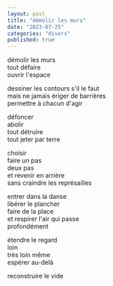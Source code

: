 ```yaml
---
layout: post
title: "démolir les murs"
date: "2023-07-25"
categories: "divers"
published: true
---
```


démolir les murs  
tout défaire  
ouvrir l'espace  

dessiner les contours s'il le faut  
mais ne jamais ériger de barrières  
permettre à chacun d'agir  

défoncer  
abolir  
tout détruire  
tout jeter par terre  

choisir  
faire un pas  
deux pas  
et revenir en arrière  
sans craindre les représailles  

entrer dans la danse  
libérer le plancher  
faire de la place  
et respirer l'air qui passe  
profondément  

étendre le regard  
loin  
très loin même  
espérer au-delà  

reconstruire le vide  
